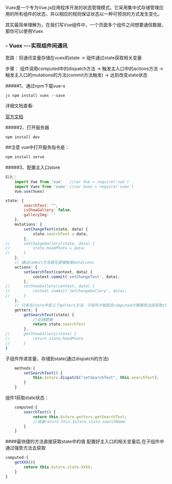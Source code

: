 Vuex是一个专为Vue.js应用程序开发的状态管理模式。它采用集中式存储管理应用的所有组件的状态，并以相应的规则保证状态以一种可预测的方式发生变化。

其实最简单理解为，在我们写Vue组件中，一个页面多个组件之间想要通信数据，那你可以使用Vuex

### - Vuex ---实现组件间通讯

思路：将通讯变量存储在vuex的state -> 组件通过state获取相关变量

步骤：
组件调用computed中的dispatch方法 -> 触发主入口中的actions方法  -> 触发主入口的mutations的方法(commit方法触发) -> 达到改变state状态

#####1、通过npm下载vue-x

``js
npm install vuex --save
``

详细文档查看:

[官方文档](https://vuex.vuejs.org/zh/installation.html)


#####2、打开服务器
```1js
npm install dev
```

##注意
vue中打开服务指令是：

```js
npm install serve
```

#####3、配置主入口store

```js
引入：
	import Vue from 'vue'	//var Vue = require('vue')
	import Vuex from 'vuex'	//var Vuex = require('vuex')
	Vue.use(Vuex)

state: {
		searchText: "",
		isShowGallery: false,
		galleryImg: ''
	},
	mutations: {
		setChangeText(state, data) {
			state.searchText = data;
		},
//		setChangeGallery(state, data) {
//			state.headPhoto = data;
//		}
	},
	// 通过commit方法提交直接触发mutations
	actions: {
		setSearchText(context, data) {
			context.commit('setChangeText', data);
		},
//		setShowGallery(context, data) {
//			context.commit('setChangeGallery', data);
//		}
	},
	// 只有在store中定义了getters方法，子组件才能配合computed计算属性动态获取state值
	getters: {
		getSearchText(state) {
			//处理数据
			return state.searchText
		},
//		getShowGallery(state) {
//			return state.headPhoto
//		}
}
```
子组件传递变量，存储到state(通过dispatch的方法)
```js
	methods:{
		setSearchText() {
			this.$store.dispatch("setSearchText", this.searchText);
		}	
	}
```


组件1获取state状态：
```js
	computed:{
		searchText() {
			return this.$store.getters.getSearchText;
			//或者return this.$store.state.searchName
		}
	}
```


####最快捷的方法直接获取state中的值
配置好主入口的相关变量后,在子组件中通过强势方法去获取
```js
computed:{
	getXXX(){
		return this.$store.state.XXXX;
	}
}
```
